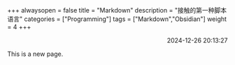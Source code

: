 +++
alwaysopen = false
title = "Markdown"
description = "接触的第一种脚本语言"
categories = ["Programming"]
tags = ["Markdown","Obsidian"]
weight = 4
+++
<p align="right">2024-12-26   20:13:27</p>

This is a new page.